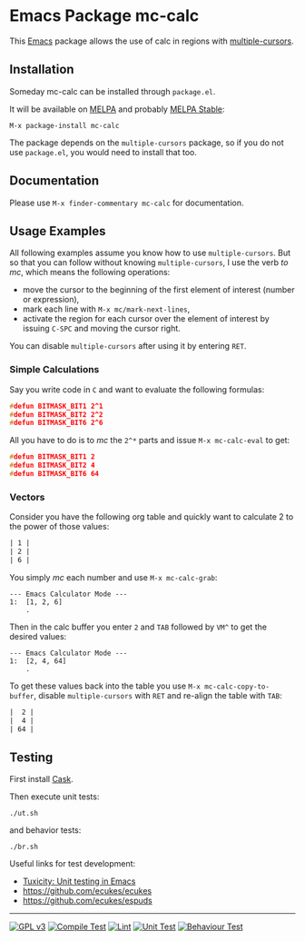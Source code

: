 # Emacs Package mc-calc

This [Emacs](https://www.gnu.org/software/emacs/) package allows the use of calc in regions with [multiple-cursors](https://github.com/magnars/multiple-cursors.el).

## Installation

Someday mc-calc can be installed through `package.el`.

It will be available on [MELPA](http://melpa.org/) and probably [MELPA Stable](http://stable.melpa.org):

```emacs.desktop
M-x package-install mc-calc
```

The package depends on the `multiple-cursors` package, so if you do not use
`package.el`, you would need to install that too.

## Documentation

Please use `M-x finder-commentary mc-calc` for documentation.

## Usage Examples

All following examples assume you know how to use `multiple-cursors`.
But so that you can follow without knowing `multiple-cursors`, I use the verb *to mc*, which means the following operations:

- move the cursor to the beginning of the first element of interest (number or expression),
- mark each line with `M-x mc/mark-next-lines`,
- activate the region for each cursor over the element of interest by issuing `C-SPC` and moving the cursor right.

You can disable `multiple-cursors` after using it by entering `RET`.

### Simple Calculations

Say you write code in `C` and want to evaluate the following formulas:

```c
#defun BITMASK_BIT1 2^1
#defun BITMASK_BIT2 2^2
#defun BITMASK_BIT6 2^6
```

All you have to do is to *mc* the `2^*` parts and issue `M-x mc-calc-eval` to get:

```c
#defun BITMASK_BIT1 2
#defun BITMASK_BIT2 4
#defun BITMASK_BIT6 64
```

### Vectors

Consider you have the following org table and quickly want to calculate 2 to the power of those values:

```org
| 1 |
| 2 |
| 6 |
```

You simply *mc* each number and use `M-x mc-calc-grab`:

```text
--- Emacs Calculator Mode ---
1:  [1, 2, 6]
    .
```

Then in the calc buffer you enter `2` and `TAB` followed by `VM^` to get the desired values:

```text
--- Emacs Calculator Mode ---
1:  [2, 4, 64]
    .
```

To get these values back into the table you use `M-x mc-calc-copy-to-buffer`, disable `multiple-cursors` with `RET` and re-align the table with `TAB`:

```org
|  2 |
|  4 |
| 64 |
```

## Testing

First install [Cask](https://github.com/cask/cask).

Then execute unit tests:

```shell
./ut.sh
```

and behavior tests:

```shell
./br.sh
```

Useful links for test development:

-   [Tuxicity: Unit testing in Emacs](https://rejeep.github.io/emacs/testing/cask/ert-runner/2013/09/26/unit-testing-in-emacs.html)
-   <https://github.com/ecukes/ecukes>
-   <https://github.com/ecukes/espuds>

***
[![GPL v3](https://img.shields.io/badge/license-GPL_v3-green.svg)](http://www.gnu.org/licenses/gpl-3.0.txt)
[![Compile Test](https://github.com/hatheroldev/mc-calc/workflows/Compile%20Test/badge.svg)](https://github.com/hatheroldev/mc-calc/actions?query=workflow%3A%22Compile+Test%22)
[![Lint](https://github.com/hatheroldev/mc-calc/workflows/Lint/badge.svg)](https://github.com/hatheroldev/mc-calc/actions?query=workflow%3A%22Lint%22)
[![Unit Test](https://github.com/hatheroldev/mc-calc/workflows/Unit%20Test/badge.svg)](https://github.com/hatheroldev/mc-calc/actions?query=workflow%3A%22Unit+Test%22)
[![Behaviour Test](https://github.com/hatheroldev/mc-calc/workflows/Behaviour%20Test/badge.svg)](https://github.com/hatheroldev/mc-calc/actions?query=workflow%3A%22Behaviour+Test%22)
